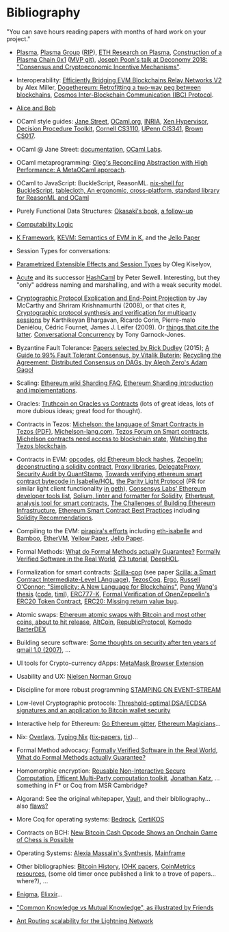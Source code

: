 # Bibliography

"You can save hours reading papers with months of hard work on your project."

* [Plasma](https://plasma.io/),
  [Plasma Group](https://plasma.group/) ([RIP](https://medium.com/plasma-group/on-to-new-beginnings-e9d76b170752)),
  [ETH Research on Plasma](https://ethresear.ch/search?q=plasma),
  [Construction of a Plasma Chain 0x1](https://blog.omisego.network/construction-of-a-plasma-chain-0x1-614f6ebd1612) ([MVP git](https://github.com/omisego/plasma-mvp.git)),
  [Joseph Poon's talk at Deconomy 2018: "Consensus and Cryptoeconomic Incentive Mechanisms"](https://youtu.be/nZKdy7kZGBc).

* Interoperability:
  [Efficiently Bridging EVM Blockchains Relay Networks V2](https://blog.gridplus.io/efficiently-bridging-evm-blockchains-8421504e9ced) by Alex Miller,
  [Dogethereum: Retrofitting a two-way peg between blockchains](http://people.cs.uchicago.edu/~teutsch/papers/dogethereum.pdf),
  [Cosmos Inter-Blockchain Communication (IBC) Protocol](https://cosmos.network/docs/spec/ibc/).

* [Alice and Bob](https://en.wikipedia.org/wiki/Alice_and_Bob)

* OCaml style guides:
 [Jane Street](https://opensource.janestreet.com/standards/),
 [OCaml.org](https://ocaml.org/learn/tutorials/guidelines.html),
 [INRIA](https://caml.inria.fr/resources/doc/guides/guidelines.en.html),
 [Xen Hypervisor](https://wiki.xenproject.org/wiki/OCaml_Best_Practices_for_Developers),
 [Decision Procedure Toolkit](http://dpt.sourceforge.net/conventions.html),
 [Cornell CS3110](https://www.cs.cornell.edu/courses/cs3110/2011sp/Handouts/style.htm),
 [UPenn CIS341](https://www.seas.upenn.edu/~cis341/current/programming_style.shtml),
 [Brown CS017](https://cs.brown.edu/courses/cs017/content/docs/ocaml-style.pdf).

* OCaml @ Jane Street:
 [documentation](https://ocaml.janestreet.com/ocaml-core/latest/doc/index.html),
 [OCaml Labs](http://ocamllabs.io/).

* OCaml metaprogramming:
 [Oleg's Reconciling Abstraction with High Performance: A MetaOCaml approach](https://www.nowpublishers.com/article/Details/PGL-038).

* OCaml to JavaScript: BuckleScript, ReasonML.
  [nix-shell for BuckleScript](https://github.com/reazen/relude/blob/master/default.nix),
  [tablecloth, An ergonomic, cross-platform, standard library for ReasonML and OCaml](https://github.com/darklang/tablecloth)

* Purely Functional Data Structures:
 [Okasaki's book](https://www.cs.cmu.edu/~rwh/theses/okasaki.pdf),
 [a follow-up](https://cstheory.stackexchange.com/questions/1539/whats-new-in-purely-functional-data-structures-since-okasaki)

* [Computability Logic](http://www.csc.villanova.edu/~japaridz/CL/)

* [K Framework](http://www.kframework.org/index.php/Main_Page),
  [KEVM: Semantics of EVM in K](https://github.com/kframework/evm-semantics),
  and the [Jello Paper](https://jellopaper.org/)

* Session Types for conversations:
 * [Parametrized Extensible Effects and Session Types](http://okmij.org/ftp/Haskell/extensible/param-eff.pdf)
   by Oleg Kiselyov,
 * [Acute](http://www.cl.cam.ac.uk/~pes20/acute/) and its successor
   [HashCaml](http://www.cl.cam.ac.uk/~pes20/hashcaml/) by Peter Sewell.
   Interesting, but they "only" address naming and marshalling,
   and with a weak security model.
 * [Cryptographic Protocol Explication and End-Point Projection](https://cs.brown.edu/~sk/Publications/Papers/Published/mk-crypto-prot-expl-epp/)
   by Jay McCarthy and Shriram Krishnamurthi (2008), or that cites it,
   [Cryptographic protocol synthesis and verification for multiparty sessions](https://www.microsoft.com/en-us/research/wp-content/uploads/2017/01/cryptographic-protocol-synthesis-and-verification-for-multiparty-sessions-csf09.pdf)
   by Karthikeyan Bhargavan, Ricardo Corin, Pierre-malo Deniélou, Cédric Fournet, James J. Leifer (2009).
   Or [things that cite the latter](http://citeseerx.ist.psu.edu/showciting?doi=10.1.1.156.187).
   [Conversational Concurrency](http://syndicate-lang.org/tonyg-dissertation/) by Tony Garnock-Jones.

* Byzantine Fault Tolerance:
 [Papers selected by Rick Dudley](https://medium.com/@AFDudley/byzantine-fault-tolerant-consensus-papers-1b4b47d27463) (2015);
 [A Guide to 99% Fault Tolerant Consensus, by Vitalik Buterin](https://vitalik.ca/general/2018/08/07/99_fault_tolerant.html);
 [Recycling the Agreement: Distributed Consensus on DAGs, by Aleph Zero's Adam Gagol](https://medium.com/aleph-zero-foundation/recycling-the-agreement-distributed-consensus-on-dags-b415e4ebc6d)

* Scaling:
 [Ethereum wiki Sharding FAQ](https://github.com/ethereum/wiki/wiki/Sharding-FAQ),
 [Ethereum Sharding introduction and implementations](https://github.com/ethereum/wiki/wiki/Sharding-introduction-and-implementations).

* Oracles:
 [Truthcoin on Oracles vs Contracts](http://www.truthcoin.info/blog/contracts-oracles-sidechains/)
 (lots of great ideas, lots of more dubious ideas; great food for thought).

* Contracts in Tezos:
  [Michelson: the language of Smart Contracts in Tezos (PDF)](https://www.tezos.com/static/papers/language.pdf),
  [Michelson-lang.com](https://www.michelson-lang.com/),
  [Tezos Forum on Smart contracts](https://forums.tezos.community/c/smart-contracts),
  [Michelson contracts need access to blockchain state](https://gitlab.com/tezos/tezos/issues/158),
  [Watching the Tezos blockchain](https://github.com/MiloDavis/Hacky-OCaml-to-connect-to-Tezos-node).

* Contracts in EVM:
  [opcodes](https://ethereum.stackexchange.com/questions/119/what-opcodes-are-available-for-the-ethereum-evm),
  [old Ethereum block hashes](https://github.com/amiller/ethereum-blockhashes),
  [Zeppelin: deconstructing a solidity contract](https://blog.zeppelin.solutions/deconstructing-a-solidity-contract-part-ii-creation-vs-runtime-6b9d60ecb44c),
  [Proxy libraries](https://blog.zeppelin.solutions/proxy-libraries-in-solidity-79fbe4b970fd),
  [DelegateProxy](https://blog.gnosis.pm/solidity-delegateproxy-contracts-e09957d0f201),
  [Security Audit by QuantStamp](https://quantstamp.com/start),
  [Towards verifying ethereum smart contract bytecode in Isabelle/HOL](https://dl.acm.org/citation.cfm?doid=3176245.3167084),
  [the Parity Light Protocol](https://wiki.parity.io/The-Parity-Light-Protocol-%28PIP%29)
  (PR for similar light client functionality [in geth](https://github.com/ethereum/go-ethereum/pull/16534/files)),
  [Consensys Labs' Ethereum developer tools list](https://github.com/ConsenSysLabs/ethereum-developer-tools-list),
  [Solium, linter and formatter for Solidity](https://github.com/duaraghav8/solium),
  [Ethertrust, analysis tool for smart contracts](https://www.netidee.at/ethertrust),
  [The Challenges of Building Ethereum Infrastructure](https://medium.com/@lopp/the-challenges-of-building-ethereum-infrastructure-87e443e47a4b),
  [Ethereum Smart Contract Best Practices](https://consensys.github.io/smart-contract-best-practices/) including
  [Solidity Recommendations](https://consensys.github.io/smart-contract-best-practices/recommendations/).

* Compiling to the EVM:
  [pirapira's efforts](https://github.com/pirapira/ethereum-formal-verification-overview/blob/master/README.md) including
  [eth-isabelle](https://github.com/pirapira/eth-isabelle) and
  [Bamboo](https://github.com/cornellblockchain/bamboo),
  [EtherVM](https://ethervm.io/),
  [Yellow Paper](https://ethereum.github.io/yellowpaper/paper.pdf),
  [Jello Paper](https://jellopaper.org/evm/).

* Formal Methods:
  [What do Formal Methods actually Guarantee?](https://medium.com/alacris/what-do-formal-methods-actually-guarantee-d94ae8802be2)
  [Formally Verified Software in the Real World](https://cacm.acm.org/magazines/2018/10/231372-formally-verified-software-in-the-real-world/fulltext),
  [Z3 tutorial](https://rise4fun.com/z3/tutorial),
  [DeepHOL](https://deepai.org/publication/holist-an-environment-for-machine-learning-of-higher-order-theorem-proving).

* Formalization for smart contracts:
  [Scilla-coq](https://github.com/ilyasergey/scilla-coq)
  (see paper [Scilla: a Smart Contract Intermediate-Level LAnguage](http://ilyasergey.net/papers/scilla-overview.pdf)),
  [TezosCoq](https://github.com/tezos/tezoscoq),
  [Ergo](https://ergo.readthedocs.io/en/latest/Overview.html),
  [Russell O'Connor: "Simplicity: A New Language for Blockchains"](https://arxiv.org/abs/1711.03028),
  [Peng Wang](https://people.csail.mit.edu/wangpeng/)['s](https://www.csail.mit.edu/event/type-system-resource-bounds-type-preserving-compilation-and-its-application-ethereum-smart) [thesis](https://people.csail.mit.edu/wangpeng/phd-thesis.pdf) ([code](https://github.com/wangpengmit/phd-thesis-supplemental), [timl](https://github.com/mit-plv/timl)),
  [ERC777-K](https://runtimeverification.com/blog/erc777-k-formal-executable-specification-of-erc777/),
  [Formal Verification of OpenZeppelin's ERC20 Token Contract](https://github.com/runtimeverification/verified-smart-contracts/blob/master/erc20/zeppelin/README.md),
  [ERC20: Missing return value bug](https://medium.com/coinmonks/missing-return-value-bug-at-least-130-tokens-affected-d67bf08521ca).

* Atomic swaps:
  [Ethereum atomic swaps with Bitcoin and most other coins, about to hit release](https://www.reddit.com/r/ethereum/comments/865e0l/ethereum_atomic_swaps_with_bitcoin_and_most_other/),
  [AltCoin](https://github.com/AltCoinExchange/ethatomicswap/),
  [RepublicProtocol](https://github.com/republicprotocol/eth-atomic-swap),
  [Komodo BarterDEX](https://komodoplatform.com/decentralized-exchange/)

* Building secure software:
  [Some thoughts on security after ten years of qmail 1.0 (2007)](https://cr.yp.to/qmail/qmailsec-20071101.pdf),
  ...

* UI tools for Crypto-currency dApps:
  [MetaMask Browser Extension](https://github.com/MetaMask/metamask-extension)

* Usability and UX:
  [Nielsen Norman Group](https://www.nngroup.com/articles/)

* Discipline for more robust programming
  [STAMPING ON EVENT-STREAM](https://www.hillelwayne.com/post/stamping-on-eventstream/)

* Low-level Cryptographic protocols:
  [Threshold-optimal DSA/ECDSA signatures and an application to Bitcoin wallet security](https://eprint.iacr.org/2016/013.pdf)

* Interactive help for Ethereum:
  [Go Ethereum gitter](https://gitter.im/ethereum/go-ethereum),
  [Ethereum Magicians](https://ethereum-magicians.org/top/all)...

* Nix: [Overlays](https://nixos.org/nixpkgs/manual/#chap-overlays),
  [Typing Nix](https://www.tweag.io/posts/2017-05-23-typing-nix.html)
  ([tix-papers](https://github.com/regnat/tix-papers), [tix](https://github.com/regnat/tix))...

* Formal Method advocacy:
  [Formally Verified Software in the Real World](https://cacm.acm.org/magazines/2018/10/231372-formally-verified-software-in-the-real-world/fulltext),
  [What do Formal Methods actually Guarantee?](https://medium.com/alacris/what-do-formal-methods-actually-guarantee-d94ae8802be2)

* Homomorphic encryption:
  [Reusable Non-Interactive Secure Computation](https://eprint.iacr.org/2018/940.pdf),
  [Efficent Multi-Party computation toolkit](https://github.com/emp-toolkit),
  [Jonathan Katz](http://www.cs.umd.edu/~jkatz/papers.html),
  ... something in F* or Coq from MSR Cambridge?

* Algorand:
  See the original whitepaper,
  [Vault](https://eprint.iacr.org/2018/269.pdf),
  and their bibliography...
  also [flaws?](https://hackernoon.com/a-fatal-flaw-in-algorand-professor-yongge-wang-takes-apart-their-renown-consensus-agreement-4c111286cdbb)

* More Coq for operating systems: [Bedrock](https://github.com/mit-plv/bedrock2), [CertiKOS](https://www.cs.yale.edu/flint/certikos/)

* Contracts on BCH:
  [New Bitcoin Cash Opcode Shows an Onchain Game of Chess is Possible](https://news.bitcoin.com/new-bitcoin-cash-opcode-shows-an-onchain-game-of-chess-is-possible/)

* Operating Systems: [Alexia Massalin's Synthesis](http://valerieaurora.org/synthesis/SynthesisOS/),
  [Mainframe](https://docs.mainframeos.com/docs/introduction/)

* Other bibliographies:
  [Bitcoin History](https://infominer.id/bitcoin-history/),
  [IOHK papers](https://iohk.io/research/papers/),
  [CoinMetrics resources](https://coinmetrics.io/resources/),
  (some old timer once published a link to a trove of papers... where?),
  ...

* [Enigma](https://enigma.co/discovery-documentation/), [Elixxir](https://elixxir.io/introduction)...

* ["Common Knowledge vs Mutual Knowledge", as illustrated by Friends](https://youtu.be/AksTw43U998)

* [Ant Routing scalability for the Lightning Network](https://arxiv.org/pdf/2002.01374.pdf)

